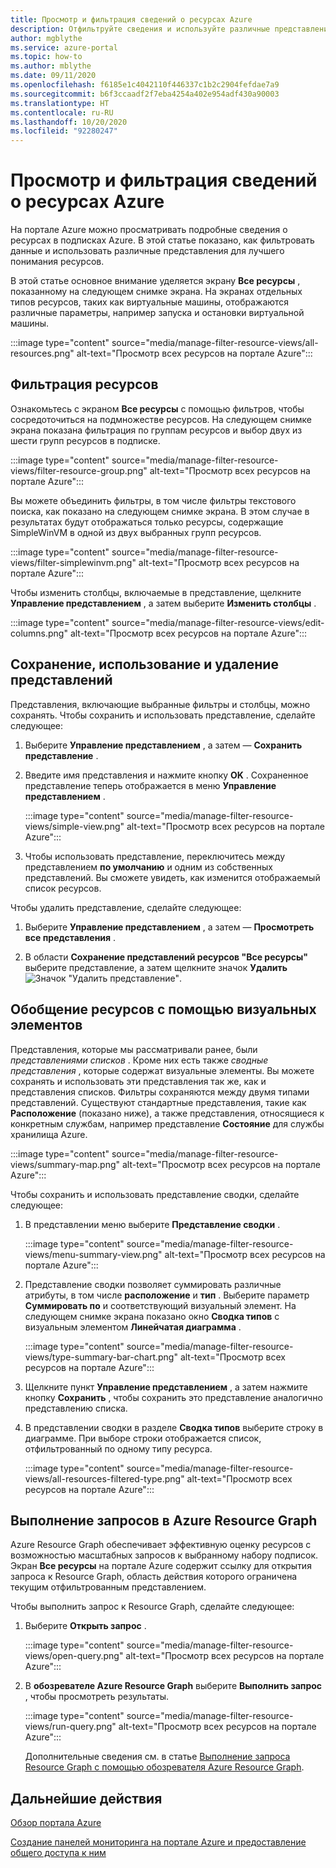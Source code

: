```yaml
---
title: Просмотр и фильтрация сведений о ресурсах Azure
description: Отфильтруйте сведения и используйте различные представления для лучшего понимания работы ресурсов Azure.
author: mgblythe
ms.service: azure-portal
ms.topic: how-to
ms.author: mblythe
ms.date: 09/11/2020
ms.openlocfilehash: f6185e1c4042110f446337c1b2c2904fefdae7a9
ms.sourcegitcommit: b6f3ccaadf2f7eba4254a402e954adf430a90003
ms.translationtype: HT
ms.contentlocale: ru-RU
ms.lasthandoff: 10/20/2020
ms.locfileid: "92280247"
---
```

# <a name="view-and-filter-azure-resource-information"></a>Просмотр и фильтрация сведений о ресурсах Azure

На портале Azure можно просматривать подробные сведения о ресурсах в подписках Azure. В этой статье показано, как фильтровать данные и использовать различные представления для лучшего понимания ресурсов.

В этой статье основное внимание уделяется экрану **Все ресурсы** , показанному на следующем снимке экрана. На экранах отдельных типов ресурсов, таких как виртуальные машины, отображаются различные параметры, например запуска и остановки виртуальной машины.

:::image type="content" source="media/manage-filter-resource-views/all-resources.png" alt-text="Просмотр всех ресурсов на портале Azure":::

## <a name="filter-resources"></a>Фильтрация ресурсов

Ознакомьтесь с экраном **Все ресурсы** с помощью фильтров, чтобы сосредоточиться на подмножестве ресурсов. На следующем снимке экрана показана фильтрация по группам ресурсов и выбор двух из шести групп ресурсов в подписке.

:::image type="content" source="media/manage-filter-resource-views/filter-resource-group.png" alt-text="Просмотр всех ресурсов на портале Azure":::

Вы можете объединить фильтры, в том числе фильтры текстового поиска, как показано на следующем снимке экрана. В этом случае в результатах будут отображаться только ресурсы, содержащие SimpleWinVM в одной из двух выбранных групп ресурсов.

:::image type="content" source="media/manage-filter-resource-views/filter-simplewinvm.png" alt-text="Просмотр всех ресурсов на портале Azure":::

Чтобы изменить столбцы, включаемые в представление, щелкните **Управление представлением** , а затем выберите **Изменить столбцы** .

:::image type="content" source="media/manage-filter-resource-views/edit-columns.png" alt-text="Просмотр всех ресурсов на портале Azure":::

## <a name="save-use-and-delete-views"></a>Сохранение, использование и удаление представлений

Представления, включающие выбранные фильтры и столбцы, можно сохранять. Чтобы сохранить и использовать представление, сделайте следующее:

1. Выберите **Управление представлением** , а затем — **Сохранить представление** .

1. Введите имя представления и нажмите кнопку **OK** . Сохраненное представление теперь отображается в меню **Управление представлением** .

    :::image type="content" source="media/manage-filter-resource-views/simple-view.png" alt-text="Просмотр всех ресурсов на портале Azure":::

1. Чтобы использовать представление, переключитесь между представлением **по умолчанию** и одним из собственных представлений. Вы сможете увидеть, как изменится отображаемый список ресурсов.

Чтобы удалить представление, сделайте следующее:

1. Выберите **Управление представлением** , а затем — **Просмотреть все представления** .

1. В области **Сохранение представлений ресурсов "Все ресурсы"** выберите представление, а затем щелкните значок **Удалить** ![Значок "Удалить представление"](media/manage-filter-resource-views/icon-delete.png).

## <a name="summarize-resources-with-visuals"></a>Обобщение ресурсов с помощью визуальных элементов

Представления, которые мы рассматривали ранее, были _представлениями списков_ . Кроме них есть также _сводные представления_ , которые содержат визуальные элементы. Вы можете сохранять и использовать эти представления так же, как и представления списков. Фильтры сохраняются между двумя типами представлений. Существуют стандартные представления, такие как **Расположение** (показано ниже), а также представления, относящиеся к конкретным службам, например представление **Состояние** для службы хранилища Azure.

:::image type="content" source="media/manage-filter-resource-views/summary-map.png" alt-text="Просмотр всех ресурсов на портале Azure":::

Чтобы сохранить и использовать представление сводки, сделайте следующее:

1. В представлении меню выберите **Представление сводки** .

    :::image type="content" source="media/manage-filter-resource-views/menu-summary-view.png" alt-text="Просмотр всех ресурсов на портале Azure":::

1. Представление сводки позволяет суммировать различные атрибуты, в том числе **расположение** и **тип** . Выберите параметр **Суммировать по** и соответствующий визуальный элемент. На следующем снимке экрана показано окно **Сводка типов** с визуальным элементом **Линейчатая диаграмма** .

    :::image type="content" source="media/manage-filter-resource-views/type-summary-bar-chart.png" alt-text="Просмотр всех ресурсов на портале Azure":::

1. Щелкните пункт **Управление представлением** , а затем нажмите кнопку **Сохранить** , чтобы сохранить это представление аналогично представлению списка.

1. В представлении сводки в разделе **Сводка типов** выберите строку в диаграмме. При выборе строки отображается список, отфильтрованный по одному типу ресурса.

    :::image type="content" source="media/manage-filter-resource-views/all-resources-filtered-type.png" alt-text="Просмотр всех ресурсов на портале Azure":::

## <a name="run-queries-in-azure-resource-graph"></a>Выполнение запросов в Azure Resource Graph

Azure Resource Graph обеспечивает эффективную оценку ресурсов с возможностью масштабных запросов к выбранному набору подписок. Экран **Все ресурсы** на портале Azure содержит ссылку для открытия запроса к Resource Graph, область действия которого ограничена текущим отфильтрованным представлением.

Чтобы выполнить запрос к Resource Graph, сделайте следующее:

1. Выберите **Открыть запрос** .

    :::image type="content" source="media/manage-filter-resource-views/open-query.png" alt-text="Просмотр всех ресурсов на портале Azure":::

1. В **обозревателе Azure Resource Graph** выберите **Выполнить запрос** , чтобы просмотреть результаты.

    :::image type="content" source="media/manage-filter-resource-views/run-query.png" alt-text="Просмотр всех ресурсов на портале Azure":::

    Дополнительные сведения см. в статье [Выполнение запроса Resource Graph с помощью обозревателя Azure Resource Graph](../governance/resource-graph/first-query-portal.md).

## <a name="next-steps"></a>Дальнейшие действия

[Обзор портала Azure](azure-portal-overview.md)

[Создание панелей мониторинга на портале Azure и предоставление общего доступа к ним](azure-portal-dashboards.md)
